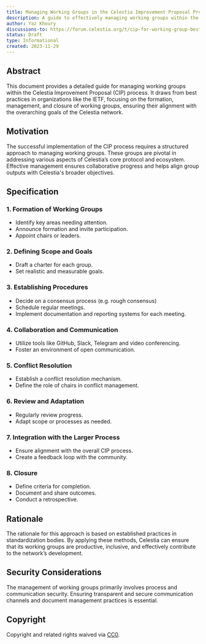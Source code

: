 ```yaml
---
title: Managing Working Groups in the Celestia Improvement Proposal Process
description: A guide to effectively managing working groups within the Celestia Improvement Proposal process.
author: Yaz Khoury
discussions-to: https://forum.celestia.org/t/cip-for-working-group-best-practices/1343
status: Draft
type: Informational
created: 2023-11-29
---
```


## Abstract

This document provides a detailed guide for managing working groups within the Celestia Improvement Proposal (CIP) process. It draws from best practices in organizations like the IETF, focusing on the formation, management, and closure of working groups, ensuring their alignment with the overarching goals of the Celestia network.

## Motivation

The successful implementation of the CIP process requires a structured approach to managing working groups. These groups are pivotal in addressing various aspects of Celestia’s core protocol and ecosystem. Effective management ensures collaborative progress and helps align group outputs with Celestia's broader objectives.

## Specification

### 1. Formation of Working Groups
   - Identify key areas needing attention.
   - Announce formation and invite participation.
   - Appoint chairs or leaders.

### 2. Defining Scope and Goals
   - Draft a charter for each group.
   - Set realistic and measurable goals.

### 3. Establishing Procedures
   - Decide on a consensus process (e.g. rough consensus)
   - Schedule regular meetings.
   - Implement documentation and reporting systems for each meeting.

### 4. Collaboration and Communication
   - Utilize tools like GitHub, Slack, Telegram and video conferencing.
   - Foster an environment of open communication.

### 5. Conflict Resolution
   - Establish a conflict resolution mechanism.
   - Define the role of chairs in conflict management.

### 6. Review and Adaptation
   - Regularly review progress.
   - Adapt scope or processes as needed.

### 7. Integration with the Larger Process
   - Ensure alignment with the overall CIP process.
   - Create a feedback loop with the community.

### 8. Closure
   - Define criteria for completion.
   - Document and share outcomes.
   - Conduct a retrospective.

## Rationale

The rationale for this approach is based on established practices in standardization bodies. By applying these methods, Celestia can ensure that its working groups are productive, inclusive, and effectively contribute to the network’s development.

## Security Considerations

The management of working groups primarily involves process and communication security. Ensuring transparent and secure communication channels and document management practices is essential.

## Copyright

Copyright and related rights waived via [CC0](../LICENSE).
